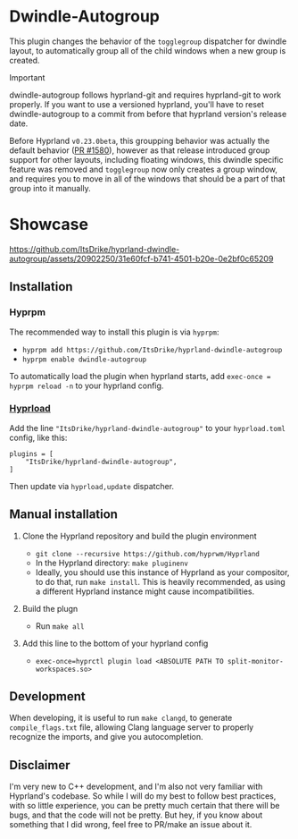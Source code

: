 # Dwindle-Autogroup

This plugin changes the behavior of the `togglegroup` dispatcher for dwindle layout, to automatically group all of the child windows when a new group is created.

> [!IMPORTANT]
> dwindle-autogroup follows hyprland-git and requires hyprland-git to work properly.
> If you want to use a versioned hyprland, you'll have to reset dwindle-autogroup
> to a commit from before that hyprland version's release date.

Before Hyprland `v0.23.0beta`, this groupping behavior was actually the default behavior ([PR #1580](https://github.com/hyprwm/Hyprland/pull/1580)), however as that release introduced group support for other layouts, including floating windows, this dwindle specific feature was removed and `togglegroup` now only creates a group window, and requires you to move in all of the windows that should be a part of that group into it manually.

# Showcase

https://github.com/ItsDrike/hyprland-dwindle-autogroup/assets/20902250/31e60fcf-b741-4501-b20e-0e2bf0c65209

## Installation

### Hyprpm

The recommended way to install this plugin is via `hyprpm`:

- `hyprpm add https://github.com/ItsDrike/hyprland-dwindle-autogroup`
- `hyprpm enable dwindle-autogroup`

To automatically load the plugin when hyprland starts, add `exec-once = hyprpm reload -n` to your hyprland config.

### [Hyprload](https://github.com/Duckonaut/hyprload)

Add the line `"ItsDrike/hyprland-dwindle-autogroup"` to your `hyprload.toml` config, like this:

```
plugins = [
    "ItsDrike/hyprland-dwindle-autogroup",
]
```

Then update via `hyprload,update` dispatcher.

## Manual installation

1. Clone the Hyprland repository and build the plugin environment

   - `git clone --recursive https://github.com/hyprwm/Hyprland`
   - In the Hyprland directory: `make pluginenv`
   - Ideally, you should use this instance of Hyprland as your compositor, to do that, run `make install`. This is heavily recommended, as using a different Hyprland instance might cause incompatibilities.

2. Build the plugn

   - Run `make all`

3. Add this line to the bottom of your hyprland config

   - `exec-once=hyprctl plugin load <ABSOLUTE PATH TO split-monitor-workspaces.so>`

## Development

When developing, it is useful to run `make clangd`, to generate `compile_flags.txt` file, allowing Clang language server to properly recognize the imports, and give you autocompletion.

## Disclaimer

I'm very new to C++ development, and I'm also not very familiar with Hyprland's codebase. So while I will do my best to follow best practices, with so little experience, you can be pretty much certain that there will be bugs, and that the code will not be pretty. But hey, if you know about something that I did wrong, feel free to PR/make an issue about it.

